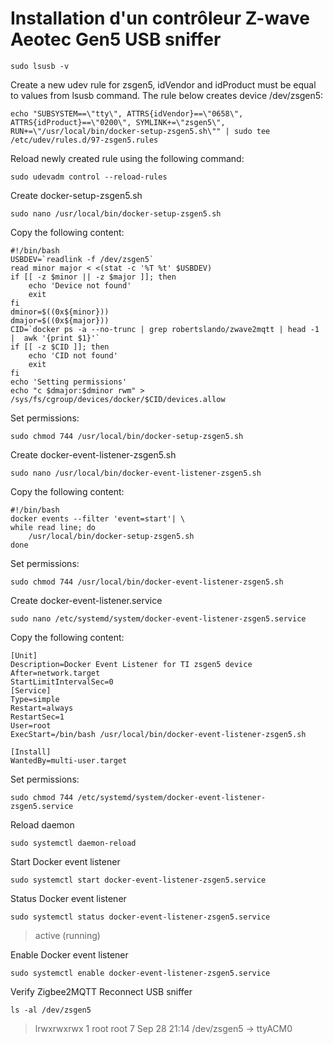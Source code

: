 # Installation d'un contrôleur Z-wave Aeotec Gen5 USB sniffer

<pre><code>sudo lsusb -v
</code></pre>

Create a new udev rule for zsgen5, idVendor and idProduct must be equal to values from lsusb command. The rule below creates device /dev/zsgen5:

<pre><code>echo "SUBSYSTEM==\"tty\", ATTRS{idVendor}==\"0658\", ATTRS{idProduct}==\"0200\", SYMLINK+=\"zsgen5\",  RUN+=\"/usr/local/bin/docker-setup-zsgen5.sh\"" | sudo tee /etc/udev/rules.d/97-zsgen5.rules
</code></pre>
Reload newly created rule using the following command:
<pre><code>sudo udevadm control --reload-rules
</code></pre>
Create docker-setup-zsgen5.sh
<pre><code>sudo nano /usr/local/bin/docker-setup-zsgen5.sh
</code></pre>
Copy the following content:
<pre><code>#!/bin/bash
USBDEV=`readlink -f /dev/zsgen5`
read minor major < <(stat -c '%T %t' $USBDEV)
if [[ -z $minor || -z $major ]]; then
    echo 'Device not found'
    exit
fi
dminor=$((0x${minor}))
dmajor=$((0x${major}))
CID=`docker ps -a --no-trunc | grep robertslando/zwave2mqtt | head -1 |  awk '{print $1}'`
if [[ -z $CID ]]; then
    echo 'CID not found'
    exit
fi
echo 'Setting permissions'
echo "c $dmajor:$dminor rwm" > /sys/fs/cgroup/devices/docker/$CID/devices.allow
</code></pre>
Set permissions:
<pre><code>sudo chmod 744 /usr/local/bin/docker-setup-zsgen5.sh
</code></pre>
Create docker-event-listener-zsgen5.sh
<pre><code>sudo nano /usr/local/bin/docker-event-listener-zsgen5.sh
</code></pre>
Copy the following content:
<pre><code>#!/bin/bash
docker events --filter 'event=start'| \
while read line; do
    /usr/local/bin/docker-setup-zsgen5.sh
done
</code></pre>
Set permissions:
<pre><code>sudo chmod 744 /usr/local/bin/docker-event-listener-zsgen5.sh
</code></pre>
Create docker-event-listener.service
<pre><code>sudo nano /etc/systemd/system/docker-event-listener-zsgen5.service
</code></pre>
Copy the following content:
<pre><code>[Unit]
Description=Docker Event Listener for TI zsgen5 device
After=network.target
StartLimitIntervalSec=0
[Service]
Type=simple
Restart=always
RestartSec=1
User=root
ExecStart=/bin/bash /usr/local/bin/docker-event-listener-zsgen5.sh

[Install]
WantedBy=multi-user.target
</code></pre>
Set permissions:
<pre><code>sudo chmod 744 /etc/systemd/system/docker-event-listener-zsgen5.service
</code></pre>
Reload daemon
<pre><code>sudo systemctl daemon-reload
</code></pre>
Start Docker event listener
<pre><code>sudo systemctl start docker-event-listener-zsgen5.service
</code></pre>
Status Docker event listener
<pre><code>sudo systemctl status docker-event-listener-zsgen5.service
</code></pre>
>active (running)

Enable Docker event listener
<pre><code>sudo systemctl enable docker-event-listener-zsgen5.service
</code></pre>
Verify Zigbee2MQTT
Reconnect USB sniffer
<pre><code>ls -al /dev/zsgen5
</code></pre>
>lrwxrwxrwx 1 root root 7 Sep 28 21:14 /dev/zsgen5 -> ttyACM0
